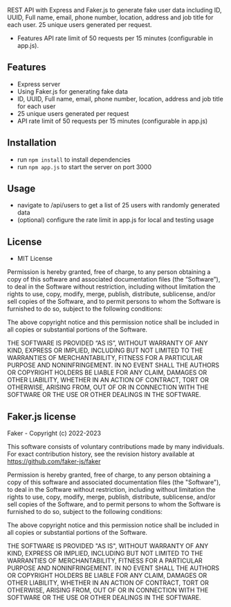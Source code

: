 REST API with Express and Faker.js to generate fake user data including ID, UUID, Full name, email, phone number, location, address and job title for each user. 25 unique users generated per request.

- Features API rate limit of 50 requests per 15 minutes (configurable in app.js).

## Features

- Express server
- Using Faker.js for generating fake data
- ID, UUID, Full name, email, phone number, location, address and job title for each user
- 25 unique users generated per request
- API rate limit of 50 requests per 15 minutes (configurable in app.js)

## Installation

- run `npm install` to install dependencies
- run `npm app.js` to start the server on port 3000

## Usage

- navigate to /api/users to get a list of 25 users with randomly generated data
- (optional) configure the rate limit in app.js for local and testing usage

## License

- MIT License

Permission is hereby granted, free of charge, to any person obtaining a copy of this software and associated documentation files (the “Software”), to deal in the Software without restriction, including without limitation the rights to use, copy, modify, merge, publish, distribute, sublicense, and/or sell copies of the Software, and to permit persons to whom the Software is furnished to do so, subject to the following conditions:

The above copyright notice and this permission notice shall be included in all copies or substantial portions of the Software.

THE SOFTWARE IS PROVIDED “AS IS”, WITHOUT WARRANTY OF ANY KIND, EXPRESS OR IMPLIED, INCLUDING BUT NOT LIMITED TO THE WARRANTIES OF MERCHANTABILITY, FITNESS FOR A PARTICULAR PURPOSE AND NONINFRINGEMENT. IN NO EVENT SHALL THE AUTHORS OR COPYRIGHT HOLDERS BE LIABLE FOR ANY CLAIM, DAMAGES OR OTHER LIABILITY, WHETHER IN AN ACTION OF CONTRACT, TORT OR OTHERWISE, ARISING FROM, OUT OF OR IN CONNECTION WITH THE SOFTWARE OR THE USE OR OTHER DEALINGS IN THE SOFTWARE.

## Faker.js license

Faker - Copyright (c) 2022-2023

This software consists of voluntary contributions made by many individuals.
For exact contribution history, see the revision history
available at https://github.com/faker-js/faker

Permission is hereby granted, free of charge, to any person obtaining
a copy of this software and associated documentation files (the
"Software"), to deal in the Software without restriction, including
without limitation the rights to use, copy, modify, merge, publish,
distribute, sublicense, and/or sell copies of the Software, and to
permit persons to whom the Software is furnished to do so, subject to
the following conditions:

The above copyright notice and this permission notice shall be
included in all copies or substantial portions of the Software.

THE SOFTWARE IS PROVIDED "AS IS", WITHOUT WARRANTY OF ANY KIND,
EXPRESS OR IMPLIED, INCLUDING BUT NOT LIMITED TO THE WARRANTIES OF
MERCHANTABILITY, FITNESS FOR A PARTICULAR PURPOSE AND
NONINFRINGEMENT. IN NO EVENT SHALL THE AUTHORS OR COPYRIGHT HOLDERS BE
LIABLE FOR ANY CLAIM, DAMAGES OR OTHER LIABILITY, WHETHER IN AN ACTION
OF CONTRACT, TORT OR OTHERWISE, ARISING FROM, OUT OF OR IN CONNECTION
WITH THE SOFTWARE OR THE USE OR OTHER DEALINGS IN THE SOFTWARE.
